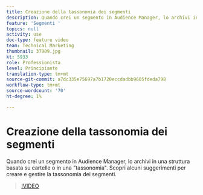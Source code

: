 ```yaml
---
title: Creazione della tassonomia dei segmenti
description: Quando crei un segmento in Audience Manager, lo archivi in una struttura basata su cartelle o in una "tassonomia". Scopri alcuni suggerimenti per creare e gestire la tassonomia dei segmenti.
feature: 'Segmenti '
topics: null
activity: use
doc-type: feature video
team: Technical Marketing
thumbnail: 37909.jpg
kt: 5933
role: Professionista
level: Principiante
translation-type: tm+mt
source-git-commit: a7dc335e75697a7b1720eccdadbb9605fdeda798
workflow-type: tm+mt
source-wordcount: '70'
ht-degree: 1%

---
```



# Creazione della tassonomia dei segmenti

Quando crei un segmento in Audience Manager, lo archivi in una struttura basata su cartelle o in una &quot;tassonomia&quot;. Scopri alcuni suggerimenti per creare e gestire la tassonomia dei segmenti.

>[!VIDEO](https://video.tv.adobe.com/v/37909/?quality=12&learn=on)
